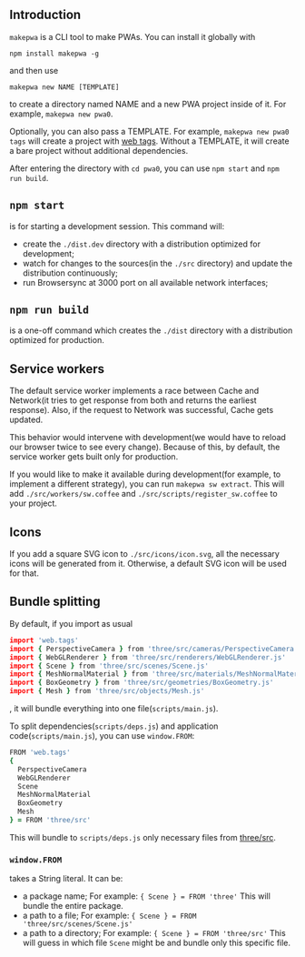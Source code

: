 ## Introduction

`makepwa` is a CLI tool to make PWAs. You can install it globally with

```
npm install makepwa -g
```

and then use

```
makepwa new NAME [TEMPLATE]
```

to create a directory named NAME and a new PWA project inside of it. For example, `makepwa new pwa0`.

Optionally, you can also pass a TEMPLATE. For example, `makepwa new pwa0 tags` will create a project with [web tags][web.tags]. Without a TEMPLATE, it will create a bare project without additional dependencies.

After entering the directory with `cd pwa0`, you can use `npm start` and `npm run build`.

[web.tags]: https://github.com/ch1c0t/web.tags

## `npm start`

is for starting a development session. This command will:

- create the `./dist.dev` directory with a distribution optimized for development;
- watch for changes to the sources(in the `./src` directory) and update the distribution continuously;
- run Browsersync at 3000 port on all available network interfaces;

## `npm run build`

is a one-off command which creates the `./dist` directory with a distribution optimized for production.

## Service workers

The default service worker implements a race between Cache and Network(it tries to get response from both and returns the earliest response). Also, if the request to Network was successful, Cache gets updated.

This behavior would intervene with development(we would have to reload our browser twice to see every change). Because of this, by default, the service worker gets built only for production.

If you would like to make it available during development(for example, to implement a different strategy), you can run `makepwa sw extract`. This will add `./src/workers/sw.coffee` and `./src/scripts/register_sw.coffee` to your project.

## Icons

If you add a square SVG icon to `./src/icons/icon.svg`, all the necessary icons will be generated from it. Otherwise, a default SVG icon will be used for that.

## Bundle splitting

By default, if you import as usual

```coffee
import 'web.tags'
import { PerspectiveCamera } from 'three/src/cameras/PerspectiveCamera.js'
import { WebGLRenderer } from 'three/src/renderers/WebGLRenderer.js'
import { Scene } from 'three/src/scenes/Scene.js'
import { MeshNormalMaterial } from 'three/src/materials/MeshNormalMaterial.js'
import { BoxGeometry } from 'three/src/geometries/BoxGeometry.js'
import { Mesh } from 'three/src/objects/Mesh.js'
```

, it will bundle everything into one file(`scripts/main.js`).

To split dependencies(`scripts/deps.js`) and application code(`scripts/main.js`),
you can use `window.FROM`:

```coffee
FROM 'web.tags'
{
  PerspectiveCamera
  WebGLRenderer
  Scene
  MeshNormalMaterial
  BoxGeometry
  Mesh
} = FROM 'three/src'
```

This will bundle to `scripts/deps.js` only necessary files from [three/src][three/src].

[three/src]: https://github.com/mrdoob/three.js/tree/dev/src

### `window.FROM`

takes a String literal. It can be:

- a package name;
  For example: `{ Scene } = FROM 'three'`
  This will bundle the entire package.
- a path to a file;
  For example: `{ Scene } = FROM 'three/src/scenes/Scene.js'`
- a path to a directory;
  For example: `{ Scene } = FROM 'three/src'`
  This will guess in which file `Scene` might be and bundle
  only this specific file.
